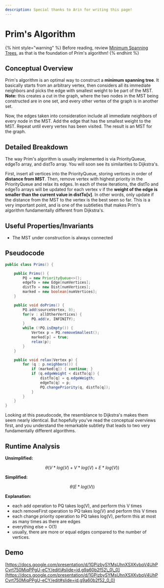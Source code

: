 ```yaml
---
description: Special thanks to Arin for writing this page!
---
```


# Prim's Algorithm

{% hint style="warning" %}
Before reading, review [Minimum Spanning Trees](./), as that is the foundation of Prim's algorithm!
{% endhint %}

## Conceptual Overview

Prim's algorithm is an optimal way to construct a **minimum spanning tree**. It basically starts from an arbitrary vertex, then considers all its immediate neighbors and picks the edge with smallest weight to be part of the MST. **Note:** this creates a cut in the graph, where the two nodes in the MST being constructed are in one set, and every other vertex of the graph is in another set.

Now, the edges taken into consideration include all immediate neighbors of every node in the MST. Add the edge that has the smallest weight to the MST. Repeat until every vertex has been visited. The result is an MST for the graph.

## Detailed Breakdown

The way Prim's algorithm is usually implemented is via PriorityQueue, edgeTo array, and distTo array. You will soon see its similarities to Dijkstra's.

First, insert all vertices into the PriorityQueue, storing vertices in order of **distance from MST**. Then, remove vertex with highest priority in the PriorityQueue and relax its edges. In each of these iterations, the distTo and edgeTo arrays will be updated for each vertex v if the **weight of the edge is smaller than the current value in distTo\[v\]**. In other words, only update if the distance from the MST to the vertex is the best seen so far. This is a very important point, and is one of the subtleties that makes Prim's algorithm fundamentally different from Dijkstra's.

## Useful Properties/Invariants
- The MST under construction is always connected 

## Pseudocode

```java
public class Prims() {

    public Prims() {
        PQ = new PriorityQueue<>();
        edgeTo = new Edge[numVertices];
        distTo = new Dist[numVertices];
        marked = new boolean[numVertices];
    }

    public void doPrims() {
        PQ.add(sourceVertex, 0);
        for(v : allOtherVertices) {
            PQ.add(v, INFINITY);
        }
        while (!PQ.isEmpty()) {
            Vertex p = PQ.removeSmallest();
            marked[p] = true;
            relax(p);
        }
    }

    public void relax(Vertex p) {
        for (q : p.neighbors()) {
            if (marked[q]) { continue; }
            if (q.edgeWeight < distTo[q]) {
                distTo[q] = q.edgeWeigth;
                edgeTo[q] = p;
                PQ.changePriority(q, distTo[q]);
            }
        }
    }
}
```

Looking at this pseudocode, the resemblance to Dijkstra's makes them seem nearly identical. But hopefully you've read the conceptual overviews first, and you understand the remarkable subtlety that leads to two very fundamentally different algorithms.

## Runtime Analysis

**Unsimplified:**

$$
\theta(V * log(V) + V * log(V) + E * log(V))
$$

**Simplified:**

$$
\theta(E * log(V))
$$

**Explanation:**

* each add operation to PQ takes log\(V\), and perform this V times
* each removeFirst operation to PQ takes log\(V\) and perform this V times
* each change priority operation to PQ takes log\(V\), perform this at most as many times as there are edges
* everything else = O\(1\)
* usually, there are more or equal edges compared to the number of vertices.

## Demo

[https://docs.google.com/presentation/d/1GPizbySYMsUhnXSXKvbqV4UhPCvrt750MiqPPgU-eCY/edit\#slide=id.g9a60b2f52\_0\_0](https://docs.google.com/presentation/d/1GPizbySYMsUhnXSXKvbqV4UhPCvrt750MiqPPgU-eCY/edit#slide=id.g9a60b2f52_0_0)

